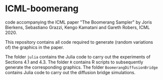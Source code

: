 # ICML-boomerang
code accompanying the ICML paper "The Boomerang Sampler" by Joris Bierkens, Sebastiano Grazzi, Kengo Kamatani and Gareth Robers, ICML 2020.

This repository contains all code required to generate (random variations of) the graphics in the paper.

The folder `julia` contains the Julia code to carry out the experiments of Sections 4.1 and 4.3.
The folder `R` contains R scripts to subsequently generate the corresponding graphics.
The folder `BoomerangDiffusionBridge` contains Julia code to carry out the diffusion bridge simulations.
